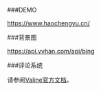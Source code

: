 ###DEMO

https://www.haochengyu.cn/

###背景图

https://api.vvhan.com/api/bing

###评论系统

请参阅[Valine官方文档](https://valine.js.org/quickstart.html)。
